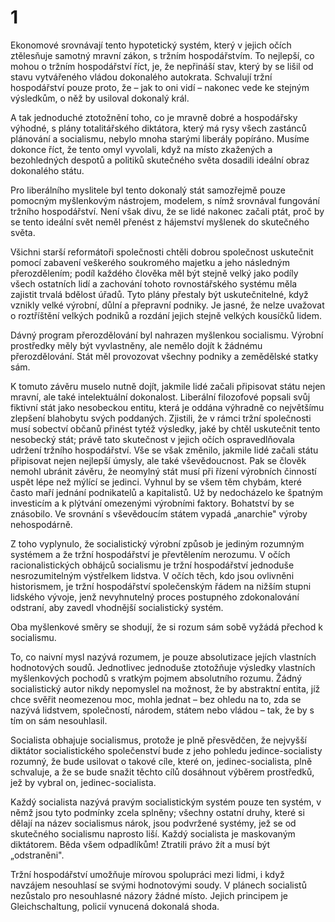 # 1

Ekonomové srovnávají tento hypotetický systém, který v jejich očích ztělesňuje samotný mravní zákon, s tržním hospodářstvím. To nejlepší, co mohou o tržním hospodářství říct, je, že nepřináší stav, který by se lišil od stavu vytvářeného vládou dokonalého autokrata. Schvalují tržní hospodářství pouze proto, že – jak to oni vidí – nakonec vede ke stejným výsledkům, o něž by usiloval dokonalý král.

A tak jednoduché ztotožnění toho, co je mravně dobré a hospodářsky výhodné, s plány totalitářského diktátora, který má rysy všech zastánců plánování a socialismu, nebylo mnoha starými liberály popíráno. Musíme dokonce říct, že tento omyl vyvolali, když na místo zkažených a bezohledných despotů a politiků skutečného světa dosadili ideální obraz dokonalého státu.

Pro liberálního myslitele byl tento dokonalý stát samozřejmě pouze pomocným myšlenkovým nástrojem, modelem, s nímž srovnával fungování tržního hospodářství. Není však divu, že se lidé nakonec začali ptát, proč by se tento ideální svět neměl přenést z hájemství myšlenek do skutečného světa.

Všichni starší reformátoři společnosti chtěli dobrou společnost uskutečnit pomocí zabavení veškerého soukromého majetku a jeho následným přerozdělením; podíl každého člověka měl být stejně velký jako podíly všech ostatních lidí a zachování tohoto rovnostářského systému měla zajistit trvalá bdělost úřadů. Tyto plány přestaly být uskutečnitelné, když vznikly velké výrobní, důlní a přepravní podniky. Je jasné, že nelze uvažovat o roztříštění velkých podniků a rozdání jejich stejně velkých kousíčků lidem.

Dávný program přerozdělování byl nahrazen myšlenkou socialismu. Výrobní prostředky měly být vyvlastněny, ale nemělo dojít k žádnému přerozdělování. Stát měl provozovat všechny podniky a zemědělské statky sám.

K tomuto závěru muselo nutně dojít, jakmile lidé začali připisovat státu nejen mravní, ale také intelektuální dokonalost. Liberální filozofové popsali svůj fiktivní stát jako nesobeckou entitu, která je oddána výhradně co největšímu zlepšení blahobytu svých poddaných. Zjistili, že v rámci tržní společnosti musí sobectví občanů přinést tytéž výsledky, jaké by chtěl uskutečnit tento nesobecký stát; právě tato skutečnost v jejich očích ospravedlňovala udržení tržního hospodářství. Vše se však změnilo, jakmile lidé začali státu připisovat nejen nejlepší úmysly, ale také vševědoucnost. Pak se člověk nemohl ubránit závěru, že neomylný stát musí při řízení výrobních činností uspět lépe než mýlící se jedinci. Vyhnul by se všem těm chybám, které často maří jednání podnikatelů a kapitalistů. Už by nedocházelo ke špatným investicím a k plýtvání omezenými výrobními faktory. Bohatství by se znásobilo. Ve srovnání s vševědoucím státem vypadá „anarchie" výroby nehospodárně.

Z toho vyplynulo, že socialistický výrobní způsob je jediným rozumným systémem a že tržní hospodářství je převtělením nerozumu. V očích racionalistických obhájců socialismu je tržní hospodářství jednoduše nesrozumitelným výstřelkem lidstva. V očích těch, kdo jsou ovlivněni historismem, je tržní hospodářství společenským řádem na nižším stupni lidského vývoje, jenž nevyhnutelný proces postupného zdokonalování odstraní, aby zavedl vhodnější socialistický systém.

Oba myšlenkové směry se shodují, že si rozum sám sobě vyžádá přechod k socialismu.

To, co naivní mysl nazývá rozumem, je pouze absolutizace jejích vlastních hodnotových soudů. Jednotlivec jednoduše ztotožňuje výsledky vlastních myšlenkových pochodů s vratkým pojmem absolutního rozumu. Žádný socialistický autor nikdy nepomyslel na možnost, že by abstraktní entita, jíž chce svěřit neomezenou moc, mohla jednat – bez ohledu na to, zda se nazývá lidstvem, společností, národem, státem nebo vládou – tak, že by s tím on sám nesouhlasil.

Socialista obhajuje socialismus, protože je plně přesvědčen, že nejvyšší diktátor socialistického společenství bude z jeho pohledu jedince-socialisty rozumný, že bude usilovat o takové cíle, které on, jedinec-socialista, plně schvaluje, a že se bude snažit těchto cílů dosáhnout výběrem prostředků, jež by vybral on, jedinec-socialista.

Každý socialista nazývá pravým socialistickým systém pouze ten systém, v němž jsou tyto podmínky zcela splněny; všechny ostatní druhy, které si dělají na název socialismus nárok, jsou podvržené systémy, jež se od skutečného socialismu naprosto liší. Každý socialista je maskovaným diktátorem. Běda všem odpadlíkům! Ztratili právo žít a musí být „odstraněni".

Tržní hospodářství umožňuje mírovou spolupráci mezi lidmi, i když navzájem nesouhlasí se svými hodnotovými soudy. V plánech socialistů nezůstalo pro nesouhlasné názory žádné místo. Jejich principem je Gleichschaltung, policií vynucená dokonalá shoda.